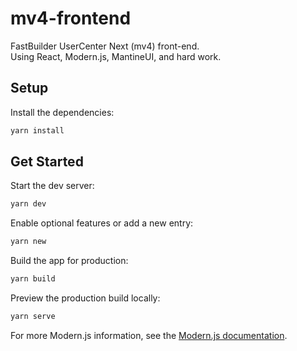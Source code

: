 # mv4-frontend

FastBuilder UserCenter Next (mv4) front-end.  
Using React, Modern.js, MantineUI, and hard work.

## Setup

Install the dependencies:

```bash
yarn install
```

## Get Started

Start the dev server:

```bash
yarn dev
```

Enable optional features or add a new entry:

```bash
yarn new
```

Build the app for production:

```bash
yarn build
```

Preview the production build locally:

```bash
yarn serve
```

For more Modern.js information, see the [Modern.js documentation](https://modernjs.dev/en).
